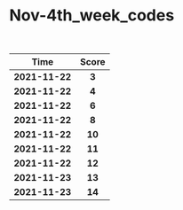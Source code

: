 # Nov-4th_week_codes
<br>

Time      | Score
:--------------:|:----------------:
**2021-11-22** | **3**
**2021-11-22** | **4**    
**2021-11-22** | **6**
**2021-11-22** | **8**
**2021-11-22** | **10**
**2021-11-22** | **11**
**2021-11-22** | **12**
**2021-11-23** | **13**
**2021-11-23** | **14**